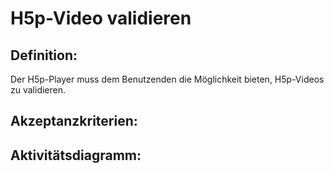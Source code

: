 # H5p-Video validieren


## Definition:

Der H5p-Player muss dem Benutzenden die Möglichkeit bieten,
H5p-Videos zu validieren.

## Akzeptanzkriterien:




## Aktivitätsdiagramm:


